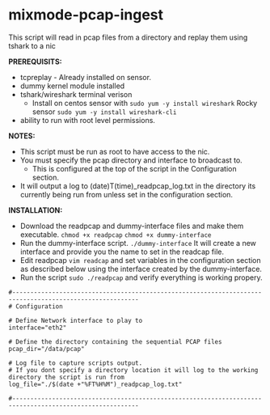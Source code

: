 # mixmode-pcap-ingest
This script will read in pcap files from a directory and replay them using tshark to a nic

**PREREQUISITS:** 
* tcpreplay - Already installed on sensor.
* dummy kernel module installed
* tshark/wireshark terminal verison 
  * Install on centos sensor with  `sudo yum -y install wireshark` Rocky sensor `sudo yum -y install wireshark-cli`
* ability to run with root level permissions.
  
**NOTES:**
* This script must be run as root to have access to the nic. 
* You must specify the pcap directory and interface to broadcast to.
  * This is configured at the top of the script in the Configuration section.
* It will output a log to (date)T(time)_readpcap_log.txt in the directory its currently being run from unless set in the configuration section.

**INSTALLATION:**
- Download the readpcap and dummy-interface files and make them executable. `chmod +x readpcap` `chmod +x dummy-interface`
- Run the dummy-interface script. `./dummy-interface`  It will create a new interface and provide you the name to set in the readcap file.
- Edit readpcap `vim readcap` and set variables in the configuration section as described below using the interface created by the dummy-interface.
- Run the script `sudo ./readpcap` and verify everything is working propery.

````
#---------------------------------------------------------------------------------------------------------
# Configuration

# Define Network interface to play to
interface="eth2"

# Define the directory containing the sequential PCAP files
pcap_dir="/data/pcap"

# Log file to capture scripts output.
# If you dont specify a directory location it will log to the working directory the script is run from
log_file="./$(date +"%FT%H%M")_readpcap_log.txt"

#---------------------------------------------------------------------------------------------------------
````

